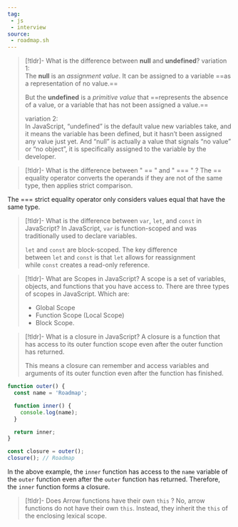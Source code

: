 ```yaml
---
tag: 
 - js
 - interview
source:
 - roadmap.sh
---
```



> [!tldr]- What is the difference between **null** and **undefined**?
> variation 1:\
>  The **null** is an *assignment value*. It can be assigned to a variable ==as a representation of no value.== 
> 
> But the **undefined** is a *primitive value* that ==represents the absence of a value, or a variable that has not been assigned a value.==
> 
> variation 2:\
> In JavaScript, “undefined” is the default value new variables take, and it means the variable has been defined, but it hasn’t been assigned any value just yet.
> And “null” is actually a value that signals “no value” or “no object”, it is specifically assigned to the variable by the developer.
> 



> [!tldr]- What is the difference between  " == "   and " === "  ?
> The == equality operator converts the operands if they are not of the same type, then applies strict comparison.
> 
The === strict equality operator only considers values equal that have the same type.


> [!tldr]- What is the difference between `var`, `let`, and `const` in JavaScript?
> In JavaScript, `var` is function-scoped and was traditionally used to declare variables.
> 
> `let` and `const` are block-scoped. The key difference between `let` and `const` is that `let` allows for reassignment while `const` creates a read-only reference.


> [!tldr]- What are Scopes in JavaScript?
> A scope is a set of variables, objects, and functions that you have access to. There are three types of scopes in JavaScript. 
> Which are:
> - Global Scope
> - Function Scope (Local Scope)
> - Block Scope.
> 



> [!tldr]- What is a closure in JavaScript?
> A closure is a function that has access to its outer function scope even after the outer function has returned.
> 
>  This means a closure can remember and access variables and arguments of its outer function even after the function has finished.
>  

```js
function outer() {
  const name = 'Roadmap';

  function inner() {
    console.log(name);
  }

  return inner;
}

const closure = outer();
closure(); // Roadmap
```

In the above example, the `inner` function has access to the `name` variable of the `outer` function even after the `outer` function has returned. Therefore, the `inner` function forms a closure.



> [!tldr]- Does Arrow functions have their own `this`  ?
> No, arrow functions do not have their own `this`. Instead, they inherit the `this` of the enclosing lexical scope.



